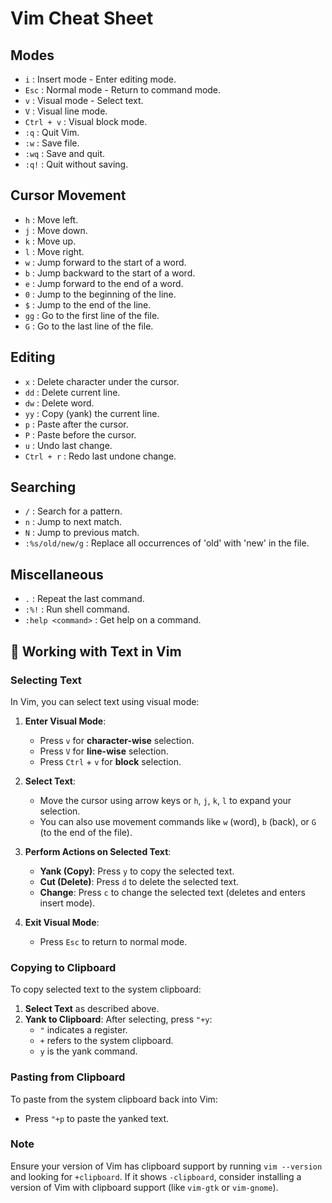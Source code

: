 
# Vim Cheat Sheet

## Modes
- `i` : Insert mode - Enter editing mode.
- `Esc` : Normal mode - Return to command mode.
- `v` : Visual mode - Select text.
- `V` : Visual line mode.
- `Ctrl + v` : Visual block mode.
- `:q` : Quit Vim.
- `:w` : Save file.
- `:wq` : Save and quit.
- `:q!` : Quit without saving.

## Cursor Movement
- `h` : Move left.
- `j` : Move down.
- `k` : Move up.
- `l` : Move right.
- `w` : Jump forward to the start of a word.
- `b` : Jump backward to the start of a word.
- `e` : Jump forward to the end of a word.
- `0` : Jump to the beginning of the line.
- `$` : Jump to the end of the line.
- `gg` : Go to the first line of the file.
- `G` : Go to the last line of the file.

## Editing
- `x` : Delete character under the cursor.
- `dd` : Delete current line.
- `dw` : Delete word.
- `yy` : Copy (yank) the current line.
- `p` : Paste after the cursor.
- `P` : Paste before the cursor.
- `u` : Undo last change.
- `Ctrl + r` : Redo last undone change.

## Searching
- `/` : Search for a pattern.
- `n` : Jump to next match.
- `N` : Jump to previous match.
- `:%s/old/new/g` : Replace all occurrences of 'old' with 'new' in the file.

## Miscellaneous
- `.` : Repeat the last command.
- `:%!` : Run shell command.
- `:help <command>` : Get help on a command.

## 📖 Working with Text in Vim

### Selecting Text

In Vim, you can select text using visual mode:

1. **Enter Visual Mode**:
   - Press `v` for **character-wise** selection.
   - Press `V` for **line-wise** selection.
   - Press `Ctrl` + `v` for **block** selection.

2. **Select Text**:
   - Move the cursor using arrow keys or `h`, `j`, `k`, `l` to expand your selection.
   - You can also use movement commands like `w` (word), `b` (back), or `G` (to the end of the file).

3. **Perform Actions on Selected Text**:
   - **Yank (Copy)**: Press `y` to copy the selected text.
   - **Cut (Delete)**: Press `d` to delete the selected text.
   - **Change**: Press `c` to change the selected text (deletes and enters insert mode).

4. **Exit Visual Mode**:
   - Press `Esc` to return to normal mode.

### Copying to Clipboard

To copy selected text to the system clipboard:

1. **Select Text** as described above.
2. **Yank to Clipboard**: After selecting, press `"+y`:
   - `"` indicates a register.
   - `+` refers to the system clipboard.
   - `y` is the yank command.

### Pasting from Clipboard

To paste from the system clipboard back into Vim:

- Press `"+p` to paste the yanked text.

### Note

Ensure your version of Vim has clipboard support by running `vim --version` and looking for `+clipboard`. If it shows `-clipboard`, consider installing a version of Vim with clipboard support (like `vim-gtk` or `vim-gnome`).

